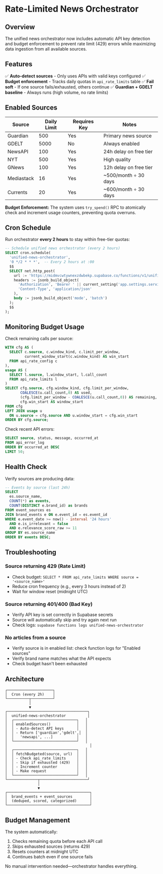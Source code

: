 # Rate-Limited News Orchestrator

## Overview
The unified news orchestrator now includes automatic API key detection and budget enforcement to prevent rate limit (429) errors while maximizing data ingestion from all available sources.

## Features
✅ **Auto-detect sources** - Only uses APIs with valid keys configured
✅ **Budget enforcement** - Tracks daily quotas in `api_rate_limits` table
✅ **Fail soft** - If one source fails/exhausted, others continue
✅ **Guardian + GDELT baseline** - Always runs (high volume, no rate limits)

## Enabled Sources

| Source | Daily Limit | Requires Key | Notes |
|--------|------------|--------------|-------|
| Guardian | 500 | Yes | Primary news source |
| GDELT | 5000 | No | Always enabled |
| NewsAPI | 100 | Yes | 24h delay on free tier |
| NYT | 500 | Yes | High quality |
| GNews | 100 | Yes | 12h delay on free tier |
| Mediastack | 16 | Yes | ~500/month ÷ 30 days |
| Currents | 20 | Yes | ~600/month ÷ 30 days |

**Budget Enforcement:** The system uses `try_spend()` RPC to atomically check and increment usage counters, preventing quota overruns.

## Cron Schedule

Run orchestrator **every 2 hours** to stay within free-tier quotas:

```sql
-- Schedule unified news orchestrator (every 2 hours)
SELECT cron.schedule(
  'unified-news-orchestrator',
  '0 */2 * * *',  -- Every 2 hours at :00
  $$
  SELECT net.http_post(
    url := 'https://midmvcwtywnexzdwbekp.supabase.co/functions/v1/unified-news-orchestrator',
    headers := jsonb_build_object(
      'Authorization', 'Bearer ' || current_setting('app.settings.service_role_key', true),
      'Content-Type', 'application/json'
    ),
    body := jsonb_build_object('mode', 'batch')
  );
  $$
);
```

## Monitoring Budget Usage

Check remaining calls per source:
```sql
WITH cfg AS (
  SELECT c.source, c.window_kind, c.limit_per_window,
         current_window_start(c.window_kind) AS win_start
  FROM api_rate_config c
),
usage AS (
  SELECT l.source, l.window_start, l.call_count
  FROM api_rate_limits l
)
SELECT cfg.source, cfg.window_kind, cfg.limit_per_window,
       COALESCE(u.call_count,0) AS used,
       (cfg.limit_per_window - COALESCE(u.call_count,0)) AS remaining,
       cfg.win_start AS window_start
FROM cfg
LEFT JOIN usage u
  ON u.source = cfg.source AND u.window_start = cfg.win_start
ORDER BY cfg.source;
```

Check recent API errors:
```sql
SELECT source, status, message, occurred_at
FROM api_error_log
ORDER BY occurred_at DESC
LIMIT 50;
```

## Health Check

Verify sources are producing data:
```sql
-- Events by source (last 24h)
SELECT 
  es.source_name,
  COUNT(*) as events,
  COUNT(DISTINCT e.brand_id) as brands
FROM event_sources es
JOIN brand_events e ON e.event_id = es.event_id
WHERE e.event_date >= now() - interval '24 hours'
  AND e.is_irrelevant = false
  AND e.relevance_score_raw >= 11
GROUP BY es.source_name
ORDER BY events DESC;
```

## Troubleshooting

### Source returning 429 (Rate Limit)
- Check budget: `SELECT * FROM api_rate_limits WHERE source = '<source_name>'`
- Reduce cron frequency (e.g., every 3 hours instead of 2)
- Wait for window reset (midnight UTC)

### Source returning 401/400 (Bad Key)
- Verify API key is set correctly in Supabase secrets
- Source will automatically skip and try again next run
- Check logs: `supabase functions logs unified-news-orchestrator`

### No articles from a source
- Verify source is in enabled list: check function logs for "Enabled sources"
- Verify brand name matches what the API expects
- Check budget hasn't been exhausted

## Architecture

```
┌─────────────────────┐
│  Cron (every 2h)    │
└──────────┬──────────┘
           │
           ▼
┌─────────────────────────────────────┐
│  unified-news-orchestrator          │
│  ┌─────────────────────────────┐   │
│  │ enabledSources()            │   │
│  │ - Auto-detect API keys      │   │
│  │ - Return ['guardian','gdelt',│  │
│  │   'newsapi', ...]           │   │
│  └─────────────────────────────┘   │
│                                      │
│  ┌─────────────────────────────┐   │
│  │ fetchBudgeted(source, url)  │   │
│  │ - Check api_rate_limits     │   │
│  │ - Skip if exhausted (429)   │   │
│  │ - Increment counter         │   │
│  │ - Make request              │   │
│  └─────────────────────────────┘   │
└──────────────┬──────────────────────┘
               │
               ▼
┌──────────────────────────────────────┐
│  brand_events + event_sources        │
│  (deduped, scored, categorized)      │
└──────────────────────────────────────┘
```

## Budget Management

The system automatically:
1. Checks remaining quota before each API call
2. Skips exhausted sources (returns 429)
3. Resets counters at midnight UTC
4. Continues batch even if one source fails

No manual intervention needed—orchestrator handles everything.
